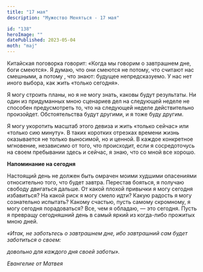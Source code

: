 ```yaml
---
title: "17 мая"
description: "Мужество Меняться - 17 мая"

id: "138"
heroImage: ""
datePublished: 2023-05-04
moth: "maj"
---
```


Китайская поговорка говорит: «Когда мы говорим о завтрашнем дне, боги
смеются». Я думаю, что они смеются не потому, что считают нас смешными, а
потому , что знают: будущее непредсказуемо. У нас нет иного выбора, как жить
«только сегодня».

Я могу строить планы, но я не могу знать, каковы будут результаты. Ни один из
придуманных мною сценариев дел на следующей неделе не способен предусмотреть
то, что на следующей неделе действительно произойдет. Обстоятельства будут
другими, и я тоже буду другим.

Я могу укоротить масштаб этого девиза и жить «только сейчас» или «только сию
минуту». В таких коротких отрезках времени жизнь оказывается не только
выносимой, но и ценной. В каждое конкретное мгновение, независимо от того, что
происходит, если я сосредоточусь на своем пребывании здесь и сейчас, я знаю,
что со мной все хорошо.

**Напоминание на сегодня**

Настоящий день не должен быть омрачен моими худшими опасениями относительно
того, что будет завтра. Перестав бояться, я получаю свободу двигаться дальше.
От какой плохой привычки я могу сегодня избавиться? На какой риск я могу смело
идти? Какую радость я могу сознательно испытать? Какому счастью, пусть самому
скромному, я могу сегодня порадоваться? Все, чем я обладаю, — это сегодня.
Пусть я превращу сегодняшний день в самый яркий из когда-либо прожитых мною
дней.

_«Итак, не заботьтесь о завтрашнем дне, ибо завтрашний сам будет заботиться о
своем:_

_довольно для каждого дня своей заботы»._

_Евангелие от Матвея_
